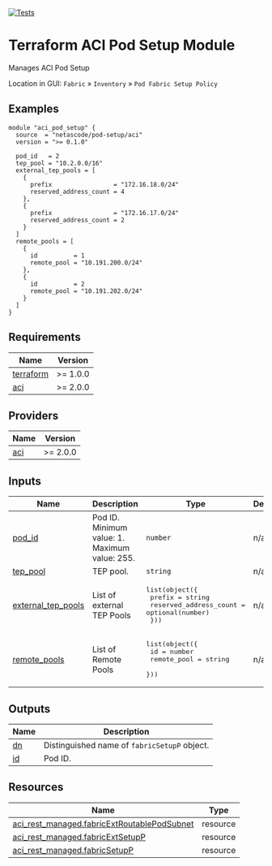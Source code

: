 <!-- BEGIN_TF_DOCS -->
[![Tests](https://github.com/netascode/terraform-aci-pod-setup/actions/workflows/test.yml/badge.svg)](https://github.com/netascode/terraform-aci-pod-setup/actions/workflows/test.yml)

# Terraform ACI Pod Setup Module

Manages ACI Pod Setup

Location in GUI:
`Fabric` » `Inventory` » `Pod Fabric Setup Policy`

## Examples

```hcl
module "aci_pod_setup" {
  source  = "netascode/pod-setup/aci"
  version = ">= 0.1.0"

  pod_id   = 2
  tep_pool = "10.2.0.0/16"
  external_tep_pools = [
    {
      prefix                 = "172.16.18.0/24"
      reserved_address_count = 4
    },
    {
      prefix                 = "172.16.17.0/24"
      reserved_address_count = 2
    }
  ]
  remote_pools = [
    {
      id          = 1
      remote_pool = "10.191.200.0/24"
    },
    {
      id          = 2
      remote_pool = "10.191.202.0/24"
    }
  ]
}
```

## Requirements

| Name | Version |
|------|---------|
| <a name="requirement_terraform"></a> [terraform](#requirement\_terraform) | >= 1.0.0 |
| <a name="requirement_aci"></a> [aci](#requirement\_aci) | >= 2.0.0 |

## Providers

| Name | Version |
|------|---------|
| <a name="provider_aci"></a> [aci](#provider\_aci) | >= 2.0.0 |

## Inputs

| Name | Description | Type | Default | Required |
|------|-------------|------|---------|:--------:|
| <a name="input_pod_id"></a> [pod\_id](#input\_pod\_id) | Pod ID. Minimum value: 1. Maximum value: 255. | `number` | n/a | yes |
| <a name="input_tep_pool"></a> [tep\_pool](#input\_tep\_pool) | TEP pool. | `string` | n/a | yes |
| <a name="input_external_tep_pools"></a> [external\_tep\_pools](#input\_external\_tep\_pools) | List of external TEP Pools | <pre>list(object({<br>    prefix                 = string<br>    reserved_address_count = optional(number)<br>  }))</pre> | n/a | yes |
| <a name="input_remote_pools"></a> [remote\_pools](#input\_remote\_pools) | List of Remote Pools | <pre>list(object({<br>    id          = number<br>    remote_pool = string<br>  }))</pre> | n/a | yes |

## Outputs

| Name | Description |
|------|-------------|
| <a name="output_dn"></a> [dn](#output\_dn) | Distinguished name of `fabricSetupP` object. |
| <a name="output_id"></a> [id](#output\_id) | Pod ID. |

## Resources

| Name | Type |
|------|------|
| [aci_rest_managed.fabricExtRoutablePodSubnet](https://registry.terraform.io/providers/CiscoDevNet/aci/latest/docs/resources/rest_managed) | resource |
| [aci_rest_managed.fabricExtSetupP](https://registry.terraform.io/providers/CiscoDevNet/aci/latest/docs/resources/rest_managed) | resource |
| [aci_rest_managed.fabricSetupP](https://registry.terraform.io/providers/CiscoDevNet/aci/latest/docs/resources/rest_managed) | resource |
<!-- END_TF_DOCS -->